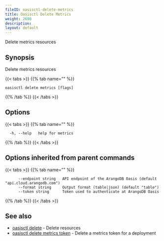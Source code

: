 ```yaml
---
fileID: oasisctl-delete-metrics
title: Oasisctl Delete Metrics
weight: 2690
description: 
layout: default
---
```

Delete metrics resources

## Synopsis

Delete metrics resources

{{< tabs >}}
{{% tab name="" %}}
```
oasisctl delete metrics [flags]
```
{{% /tab %}}
{{< /tabs >}}

## Options

{{< tabs >}}
{{% tab name="" %}}
```
  -h, --help   help for metrics
```
{{% /tab %}}
{{< /tabs >}}

## Options inherited from parent commands

{{< tabs >}}
{{% tab name="" %}}
```
      --endpoint string   API endpoint of the ArangoDB Oasis (default "api.cloud.arangodb.com")
      --format string     Output format (table|json) (default "table")
      --token string      Token used to authenticate at ArangoDB Oasis
```
{{% /tab %}}
{{< /tabs >}}

## See also

* [oasisctl delete]()	 - Delete resources
* [oasisctl delete metrics token](oasisctl-delete-metrics-token)	 - Delete a metrics token for a deployment

